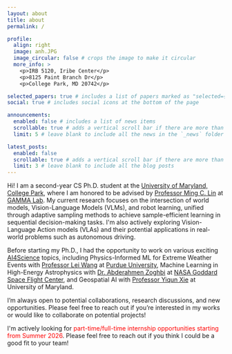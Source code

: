 ```yaml
---
layout: about
title: about
permalink: /

profile:
  align: right
  image: anh.JPG
  image_circular: false # crops the image to make it circular
  more_info: >
    <p>IRB 5120, Iribe Center</p>
    <p>8125 Paint Branch Dr</p>
    <p>College Park, MD 20742</p>

selected_papers: true # includes a list of papers marked as "selected={true}"
social: true # includes social icons at the bottom of the page

announcements:
  enabled: false # includes a list of news items
  scrollable: true # adds a vertical scroll bar if there are more than 3 news items
  limit: 5 # leave blank to include all the news in the `_news` folder

latest_posts:
  enabled: false
  scrollable: true # adds a vertical scroll bar if there are more than 3 new posts items
  limit: 3 # leave blank to include all the blog posts
---
```


Hi! I am a second-year CS Ph.D. student at the <a href='https://umd.edu/'>University of Maryland, College Park</a>, where I am honored to be advised by <a href='https://scholar.google.com/citations?user=ugFNit4AAAAJ&hl=en'>Professor Ming C. Lin</a> at <a href='https://gamma.umd.edu/'>GAMMA Lab</a>. My current research focuses on the intersection of world models, Vision-Language Models (VLMs), and robot learning, unified through adaptive sampling methods to achieve sample-efficient learning in sequential decision-making tasks. I'm also actively exploring Vision-Language Action models (VLAs) and their potential applications in real-world problems such as autonomous driving.

Before starting my Ph.D., I had the opportunity to work on various exciting <a href='https://ai4science.caltech.edu/'>AI4Science</a> topics, including Physics-Informed ML for Extreme Weather Events with <a href='https://www.leiw.org/about'>Professor Lei Wang</a> at <a href='https://www.purdue.edu/'>Purdue University</a>, Machine Learning in High-Energy Astrophysics with <a href='https://science.gsfc.nasa.gov/sci/bio/abderahmen.zoghbi'>Dr. Abderahmen Zoghbi</a> at <a href='https://www.nasa.gov/goddard/'>NASA Goddard Space Flight Center</a>, and Geospatial AI with <a href='https://geog.umd.edu/facultyprofile/xie/yiqun'>Professor Yiqun Xie</a> at University of Maryland.

I’m always open to potential collaborations, research discussions, and new opportunities. Please feel free to reach out if you’re interested in my works or would like to collaborate on potential projects!

I'm actively looking for <span style="color:red;">part-time/full-time internship opportunities starting from Summer 2026</span>. Please feel free to reach out if you think I could be a good fit to your team!
